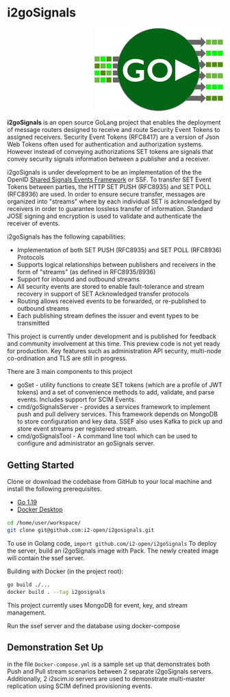 # i2goSignals

<div style="text-align: right"><img src="media/GoSignals-msgs.png" title="GoSignals-Msgs" width=300 /></div>

**i2goSignals** is an open source GoLang project that enables the deployment of message routers designed to receive and route
Security Event Tokens to assigned receivers.  Security Event Tokens (RFC8417) are a version of Json Web Tokens often used
for authentication and authorization systems. However instead of conveying authorizations SET tokens are signals that 
convey security signals information between a publisher and a receiver. 

i2goSignals is under development to be an implementation of the the OpenID [Shared Signals Events Framework](https://openid.net/wg/sse/)
or SSF. To transfer SET Event Tokens between parties, the HTTP SET PUSH (RFC8935) and SET POLL (RFC8936) are used. In
order to ensure secure transfer, messages are organized into "streams" where by each individual SET is acknowledged by
receivers in order to guarantee lossless transfer of information.  Standard JOSE signing and encryption is used to validate
and authenticate the receiver of events.

i2goSignals has the following capabilities:
* Implementation of both SET PUSH (RFC8935) and SET POLL (RFC8936) Protocols
* Supports logical relationships between publishers and receivers in the form of "streams" (as defined in RFC8935/8936)
* Support for inbound and outbound streams
* All security events are stored to enable fault-tolerance and stream recovery in support of SET Acknowledged transfer protocols
* Routing allows received events to be forwarded, or re-published to outbound streams
* Each publishing stream defines the issuer and event types to be transmitted

This project is currently under development and is published for feedback and community involvement at this time.  This 
preview code is not yet ready for production. Key features such as administration API security, multi-node co-ordination and TLS are still in progress.

There are 3 main components to this project
* goSet - utility functions to create SET tokens (which are a profile of JWT tokens) and a set of convenience methods to add, validate, and parse events. Includes support for SCIM Events.
* cmd/goSignalsServer - provides a services framework to implement push and pull delivery services. This framework depends on MongoDB to store configuration and key data. SSEF also uses Kafka to pick up and store event streams per registered stream.
* cmd/goSignalsTool - A command line tool which can be used to configure and administrator an goSignals server.

## Getting Started

Clone or download the codebase from GitHub to your local machine and install the following prerequisites.

* [Go 1.19](https://go.dev)
* [Docker Desktop](https://www.docker.com/products/docker-desktop)

```bash
cd /home/user/workspace/
git clone git@github.com:i2-open/i2gosignals.git
```

To use in Golang code, `import github.com/i2-open/i2goSignals`
To deploy the server, build an i2goSignals image with Pack. The newly created image will contain the ssef server.

Building with Docker (in the project root):
```bash
go build ./...
docker build . --tag i2gosignals
```

This project currently uses MongoDB for event, key, and stream management.


Run the ssef server and the database using docker-compose

## Demonstration Set Up
in the file `Docker-compose.yml` is a sample set up that demonstrates both Push and Pull stream scenarios between 2 separate i2goSignals
servers. Additionally, 2 i2scim.io servers are used to demonstrate multi-master replication using SCIM defined provisioning events.

